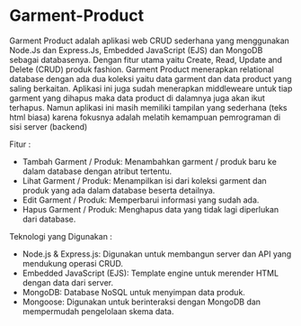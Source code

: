 # Garment-Product
Garment Product adalah aplikasi web CRUD sederhana yang menggunakan Node.Js dan Express.Js, Embedded JavaScript (EJS) dan MongoDB sebagai databasenya. Dengan fitur utama yaitu Create, Read, Update and Delete (CRUD) produk fashion. Garment Product menerapkan relational database dengan ada dua koleksi yaitu data garment dan data product yang saling berkaitan. Aplikasi ini juga sudah menerapkan middleweare untuk tiap garment yang dihapus maka data product di dalamnya juga akan ikut terhapus. Namun aplikasi ini masih memiliki tampilan yang sederhana (teks html biasa) karena fokusnya adalah melatih kemampuan pemrograman di sisi server (backend)

Fitur :
- Tambah Garment / Produk: Menambahkan garment / produk baru ke dalam database dengan atribut tertentu.
- Lihat Garment / Produk: Menampilkan isi dari koleksi garment dan produk yang ada dalam database beserta detailnya.
- Edit Garment / Produk: Memperbarui informasi yang sudah ada.
- Hapus Garment / Produk: Menghapus data yang tidak lagi diperlukan dari database.
  
Teknologi yang Digunakan :
- Node.js & Express.js: Digunakan untuk membangun server dan API yang mendukung operasi CRUD.
- Embedded JavaScript (EJS): Template engine untuk merender HTML dengan data dari server.
- MongoDB: Database NoSQL untuk menyimpan data produk.
- Mongoose: Digunakan untuk berinteraksi dengan MongoDB dan mempermudah pengelolaan skema data.
